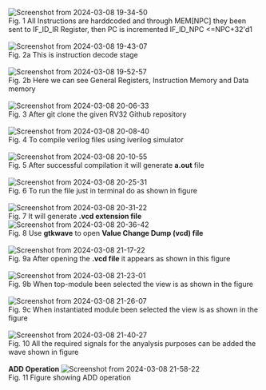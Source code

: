
![Screenshot from 2024-03-08 19-34-50](https://github.com/zakirhussaingit/vlsiriscv/assets/159747370/0dc5868e-be5d-49d2-922d-d91965716fdf)
<br>Fig. 1 All Instructions are harddcoded and through MEM[NPC] they been sent to IF_ID_IR Register, then PC is incremented  IF_ID_NPC <=NPC+32'd1<br>
<br>
![Screenshot from 2024-03-08 19-43-07](https://github.com/zakirhussaingit/vlsiriscv/assets/159747370/fcaf7983-c110-4b57-a3cf-e9b90a16e0f9)
<br> Fig. 2a This is instruction decode stage<br>
<br>
![Screenshot from 2024-03-08 19-52-57](https://github.com/zakirhussaingit/vlsiriscv/assets/159747370/a7d6025f-b7e9-4735-b676-546690600233)
<br> Fig. 2b Here we can see General Registers, Instruction Memory and Data memory<br>
<br>
![Screenshot from 2024-03-08 20-06-33](https://github.com/zakirhussaingit/vlsiriscv/assets/159747370/bdd6ad7a-e8be-4a19-a6ee-142948e86485)
<br> Fig. 3 After git clone the given RV32 Github repository<br>
<br>
![Screenshot from 2024-03-08 20-08-40](https://github.com/zakirhussaingit/vlsiriscv/assets/159747370/586db636-263b-4cf6-8e9a-e0ce1415bdc1)
<br> Fig. 4 To compile verilog files using iverilog simulator<br>
<br>
![Screenshot from 2024-03-08 20-10-55](https://github.com/zakirhussaingit/vlsiriscv/assets/159747370/7800d76b-e660-44c4-a1b3-8c03e4e35f64)
<br> Fig. 5 After successful compilation it will generate <b>a.out</b> file<br>
<br>
![Screenshot from 2024-03-08 20-25-31](https://github.com/zakirhussaingit/vlsiriscv/assets/159747370/6080b40e-b774-4490-a1d1-bdfc5637a8dc)
<br> Fig. 6 To run the file just in terminal do as shown in figure<br>
<br>
![Screenshot from 2024-03-08 20-31-22](https://github.com/zakirhussaingit/vlsiriscv/assets/159747370/96f5cf51-8cef-4212-8951-6d75b785173e)
<br> Fig. 7 It will generate <b>.vcd extension file</b>
<br>
![Screenshot from 2024-03-08 20-36-42](https://github.com/zakirhussaingit/vlsiriscv/assets/159747370/c0f8667f-44b2-4e8d-baf0-7ce952cd9749)
<br> Fig. 8 Use <b>gtkwave</b> to open <b>Value Change Dump (vcd) file</b><br>
<br>
![Screenshot from 2024-03-08 21-17-22](https://github.com/zakirhussaingit/vlsiriscv/assets/159747370/9e6e3275-5733-4149-93f6-447472e8d914)
<br> Fig. 9a After opening the <b>.vcd file</b> it appears as shown in this figure<br>
<br>
![Screenshot from 2024-03-08 21-23-01](https://github.com/zakirhussaingit/vlsiriscv/assets/159747370/d003414b-9d20-4eea-ae93-f69f881c19fc)
<br> Fig. 9b When top-module been selected the view is as shown in the figure<br>
<br>
![Screenshot from 2024-03-08 21-26-07](https://github.com/zakirhussaingit/vlsiriscv/assets/159747370/0f477974-551a-4c83-8bcd-05dbb360f85b)
<br> Fig. 9c When instantiated module been selected the view is as shown in the figure<br>
<br>
![Screenshot from 2024-03-08 21-40-27](https://github.com/zakirhussaingit/vlsiriscv/assets/159747370/41cee364-fa99-4bf5-a237-61a40bad0fe2)
<br> Fig. 10 All the required signals for the anyalysis purposes can be added the wave shown in figure<br>
<br>
<b> ADD Operation</b>
![Screenshot from 2024-03-08 21-58-22](https://github.com/zakirhussaingit/vlsiriscv/assets/159747370/19650184-5edf-4cc7-83fa-b1d4f3227931)
<br> Fig. 11 Figure showing ADD operation<br>
<br>









